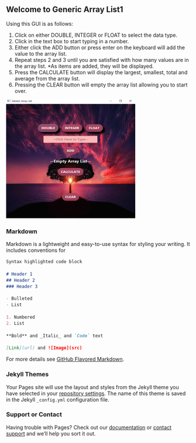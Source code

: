 ## Welcome to Generic Array List1

Using this GUI is as follows:

1. Click on either DOUBLE, INTEGER or FLOAT to select the data type.
2. Click in the text box to start typing in a number.
3. Either click the ADD button or press enter on the keyboard will add the value to the array list.
4. Repeat steps 2 and 3 until you are satisfied with how many values are in the array list.
      *As items are added, they will be displayed.
5. Press the CALCULATE button will display the largest, smallest, total and average from the array list.
6. Pressing the CLEAR button will empty the array list allowing you to start over.

![main image](/images/generic_array_list1.jpg)

### Markdown

Markdown is a lightweight and easy-to-use syntax for styling your writing. It includes conventions for

```markdown
Syntax highlighted code block

# Header 1
## Header 2
### Header 3

- Bulleted
- List

1. Numbered
2. List

**Bold** and _Italic_ and `Code` text

[Link](url) and ![Image](src)
```

For more details see [GitHub Flavored Markdown](https://guides.github.com/features/mastering-markdown/).

### Jekyll Themes

Your Pages site will use the layout and styles from the Jekyll theme you have selected in your [repository settings](https://github.com/zuki07/Generic_array_list1/settings/pages). The name of this theme is saved in the Jekyll `_config.yml` configuration file.

### Support or Contact

Having trouble with Pages? Check out our [documentation](https://docs.github.com/categories/github-pages-basics/) or [contact support](https://support.github.com/contact) and we’ll help you sort it out.

<!-- You can use the [editor on GitHub](https://github.com/zuki07/Generic_array_list1/edit/gh-pages/index.md) to maintain and preview the content for your website in Markdown files. -->
